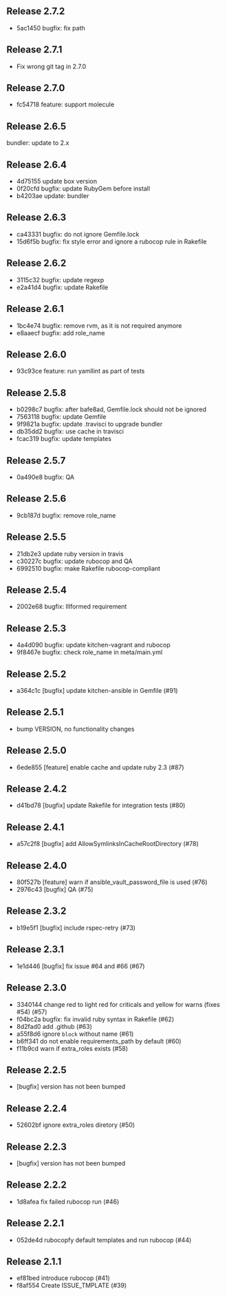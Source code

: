 ## Release 2.7.2

* 5ac1450 bugfix: fix path

## Release 2.7.1

* Fix wrong git tag in 2.7.0

## Release 2.7.0

* fc54718 feature: support molecule

## Release 2.6.5

bundler: update to 2.x

## Release 2.6.4

* 4d75155 update box version
* 0f20cfd bugfix: update RubyGem before install
* b4203ae update: bundler

## Release 2.6.3

* ca43331 bugfix: do not ignore Gemfile.lock
* 15d6f5b bugfix: fix style error and ignore a rubocop rule in Rakefile

## Release 2.6.2

* 3115c32 bugfix: update regexp
* e2a41d4 bugfix: update Rakefile

## Release 2.6.1

* 1bc4e74 bugfix: remove rvm, as it is not required anymore
* e8aaecf bugfix: add role_name

## Release 2.6.0

* 93c93ce feature: run yamllint as part of tests

## Release 2.5.8

* b0298c7 bugfix: after bafe8ad, Gemfile.lock should not be ignored
* 7563118 bugfix: update Gemfile
* 9f9821a bugfix: update .travisci to upgrade bundler
* db35dd2 bugfix: use cache in travisci
* fcac319 bugfix: update templates

## Release 2.5.7

* 0a490e8 bugfix: QA

## Release 2.5.6

* 9cb187d bugfix: remove role_name

## Release 2.5.5

* 21db2e3 update ruby version in travis
* c30227c bugfix: update rubocop and QA
* 6992510 bugfix: make Rakefile rubocop-compliant

## Release 2.5.4

* 2002e68 bugfix: Illformed requirement

## Release 2.5.3

* 4a4d090 bugfix: update kitchen-vagrant and rubocop
* 9f8467e bugfix: check role_name in meta/main.yml

## Release 2.5.2

* a364c1c [bugfix] update kitchen-ansible in Gemfile (#91)

## Release 2.5.1

* bump VERSION, no functionality changes

## Release 2.5.0

* 6ede855 [feature] enable cache and update ruby 2.3 (#87)

## Release 2.4.2

* d41bd78 [bugfix] update Rakefile for integration tests (#80)

## Release 2.4.1

* a57c2f8 [bugfix] add AllowSymlinksInCacheRootDirectory (#78)

## Release 2.4.0

* 80f527b [feature] warn if ansible_vault_password_file is used (#76)
* 2976c43 [bugfix] QA (#75)

## Release 2.3.2

* b19e5f1 [bugfix] include rspec-retry (#73)

## Release 2.3.1

* 1e1d446 [bugfix] fix issue #64 and #66 (#67)

## Release 2.3.0

* 3340144 change red to light red for criticals and yellow for warns (fixes #54) (#57)
* f04bc2a bugfix: fix invalid ruby syntax in Rakefile (#62)
* 8d2fad0 add .github (#63)
* a55f8d6 ignore `block` without name (#61)
* b6ff341 do not enable requirements_path by default (#60)
* f11b9cd warn if extra_roles exists (#58)

## Release 2.2.5

* [bugfix] version has not been bumped

## Release 2.2.4

* 52602bf ignore extra_roles diretory (#50)

## Release 2.2.3

* [bugfix] version has not been bumped

## Release 2.2.2

* 1d8afea fix failed rubocop run (#46)

## Release 2.2.1

* 052de4d rubocopfy default templates and run rubocop (#44)

## Release 2.1.1

* ef81bed introduce rubocop (#41)
* f8af554 Create ISSUE_TMPLATE (#39)
